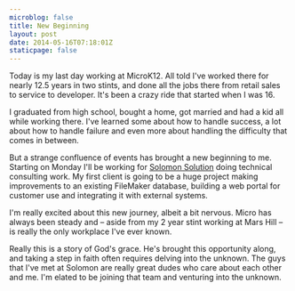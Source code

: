 ```yaml
---
microblog: false
title: New Beginning
layout: post
date: 2014-05-16T07:18:01Z
staticpage: false
---
```


Today is my last day working at MicroK12. All told I've worked there for nearly 12.5 years in two stints, and done all the jobs there from retail sales to service to developer. It's been a crazy ride that started when I was 16. 

I graduated from high school, bought a home, got married and had a kid all while working there. I've learned some about how to handle success, a lot about how to handle failure and even more about handling the difficulty that comes in between. 

But a strange confluence of events has brought a new beginning to me. Starting on Monday I'll be working for [Solomon Solution](http://gosolomon.com) doing technical consulting work. My first client is going to be a huge project making improvements to an existing FileMaker database, building a web portal for customer use and integrating it with external systems.

I'm really excited about this new journey, albeit a bit nervous. Micro has always been steady and – aside from my 2 year stint working at Mars Hill – is really the only workplace I've ever known. 

Really this is a story of God's grace. He's brought this opportunity along, and taking a step in faith often requires delving into the unknown. The guys that I've met at Solomon are really great dudes who care about each other and me. I'm elated to be joining that team and venturing into the unknown.